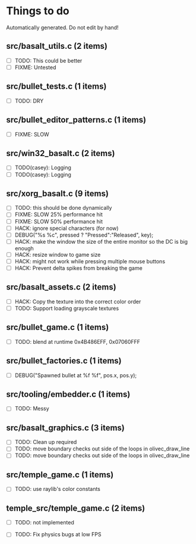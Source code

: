 # Things to do
Automatically generated. Do not edit by hand!

## src/basalt_utils.c (2 items)
- [ ] TODO: This could be better
- [ ] FIXME: Untested

## src/bullet_tests.c (1 items)
- [ ] TODO: DRY

## src/bullet_editor_patterns.c (1 items)
- [ ] FIXME: SLOW

## src/win32_basalt.c (2 items)
- [ ] TODO(casey): Logging
- [ ] TODO(casey): Logging

## src/xorg_basalt.c (9 items)
- [ ] TODO: this should be done dynamically
- [ ] FIXME: SLOW 25% performance hit
- [ ] FIXME: SLOW 50% performance hit
- [ ] HACK: ignore special characters (for now)
- [ ] DEBUG("%s %c", pressed ? "Pressed":"Released", key);
- [ ] HACK: make the window the size of the entire monitor so the DC is big enough
- [ ] HACK: resize window to game size
- [ ] HACK: might not work while pressing multiple mouse buttons
- [ ] HACK: Prevent delta spikes from breaking the game

## src/basalt_assets.c (2 items)
- [ ] HACK: Copy the texture into the correct color order
- [ ] TODO: Support loading grayscale textures

## src/bullet_game.c (1 items)
- [ ] TODO: blend at runtime 0x4B486EFF, 0x07060FFF

## src/bullet_factories.c (1 items)
- [ ] DEBUG("Spawned bullet at %f %f", pos.x, pos.y);

## src/tooling/embedder.c (1 items)
- [ ] TODO: Messy

## src/basalt_graphics.c (3 items)
- [ ] TODO: Clean up required
- [ ] TODO: move boundary checks out side of the loops in olivec_draw_line
- [ ] TODO: move boundary checks out side of the loops in olivec_draw_line

## src/temple_game.c (1 items)
- [ ] TODO: use raylib's color constants

## temple_src/temple_game.c (2 items)
- [ ] TODO: not implemented
- [ ] TODO: Fix physics bugs at low FPS

